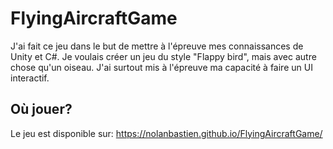 # FlyingAircraftGame

J'ai fait ce jeu dans le but de mettre à l'épreuve mes connaissances de Unity et C#. Je voulais créer un jeu du style "Flappy bird", mais avec autre chose qu'un oiseau. J'ai surtout mis à l'épreuve ma capacité à faire un UI interactif.
## Où jouer?
Le jeu est disponible sur: https://nolanbastien.github.io/FlyingAircraftGame/
